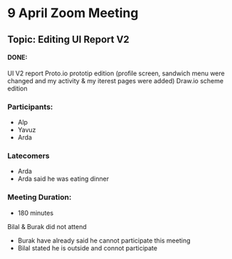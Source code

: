# 9 April Zoom Meeting
## Topic: Editing UI Report V2
#### DONE:
UI V2 report
Proto.io prototip edition (profile screen, sandwich menu were changed and my activity & my iterest pages were added)
Draw.io scheme edition

### Participants:
- Alp
- Yavuz
- Arda

### Latecomers
- Arda
- Arda said he was eating dinner
### Meeting Duration:
- 180 minutes

Bilal & Burak did not attend
- Burak have already said he cannot participate this meeting
- Bilal stated he is outside and connot participate

